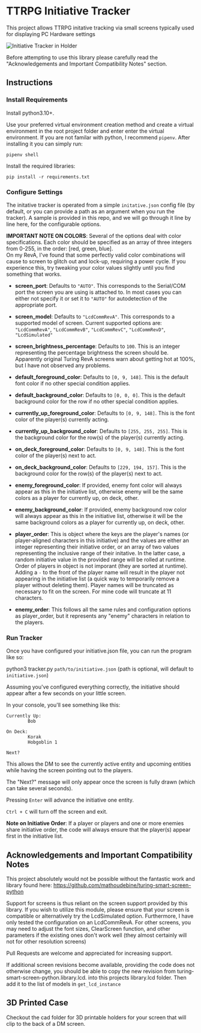 # TTRPG Initiative Tracker

This project allows TTRPG initative tracking via small screens typically used for displaying PC Hardware settings

![Initiative Tracker in Holder](screenshot/InitiativeTracker.png "Initiative Tracker in Holder")

Before attempting to use this library please carefully read the "Acknowledgements and Important Compatibility Notes" section.


## Instructions

### Install Requirements

Install python3.10+.

Use your preferred virtual environment creation method and create a virtual environment in the root project folder and enter enter the virtual environment.  If you are not familar with python, I recommend `pipenv`.  After installing it you can simply run:

`pipenv shell` 

Install the required libraries:

`pip install -r requirements.txt`


### Configure Settings

The initative tracker is operated from a simple `initative.json` config file (by default, or you can provide a path as an argument when you run the tracker).  A sample is provided in this repo, and
we will go through it line by line here, for the configurable options.

**IMPORTANT NOTE ON COLORS**:
Several of the options deal with color specifications.  Each color should be specified as an array of three integers from 0-255, in the order: [red, green, blue].  
On my RevA, I've found that some perfectly valid color combinations will cause to screen to glitch out and lock-up, requiring a power cycle.  If you experience this, try 
tweaking your color values slightly until you find something that works.

* **screen_port**: Defaults to `"AUTO"`.  This corresponds to the Serial/COM port the screen you are using is attached to.  In most cases you can
either not specify it or set it to `"AUTO"` for autodetection of the appropriate port.

* **screen_model**: Defaults to `"LcdCommRevA"`. This corresponds to a supported model of screen.  Current supported options are: `"LcdCommRevA"`, `"LcdCommRevB"`, `"LcdCommRevC"`, `"LcdCommRevD"`, `"LcdSimulated"`

* **screen_brightness_percentage**: Defaults to `100`.  This is an integer representing the percentage brightness the screen should be.  Apparently original Turing RevA screens warn about getting hot at 100%, but I have not observed any problems.

* **default_foreground_color**: Defaults to `[0, 9, 148]`.  This is the default font color if no other special condition applies.

* **default_background_color**: Defaults to `[0, 0, 0]`.  This is the default background color for the row if no other special condition applies.

* **currently_up_foreground_color**: Defaults to `[0, 9, 148]`.  This is the font color of the player(s) currently acting.

* **currently_up_background_color**: Defaults to `[255, 255, 255]`.  This is the background color for the row(s) of the player(s) currently acting.

* **on_deck_foreground_color**: Defaults to `[0, 9, 148]`.  This is the font color of the player(s) next to act.

* **on_deck_background_color**: Defaults to `[229, 194, 157]`.  This is the background color for the row(s) of the player(s) next to act.

* **enemy_foreground_color**: If provided, enemy font color will always appear as this in the initiative list, otherwise enemy will be the same colors as a player for currently up, on deck, other.

* **enemy_background_color**: If provided, enemy background row color will always appear as this in the initiative list, otherwise it will be the same background colors as a player for currently up, on deck, other.

* **player_order**: This is object where the keys are the player's names (or player-aligned characters in this initiative) and the values are either an integer representing their initiative order, or an array of two values 
representing the inclusive range of their initative.  In the latter case, a random initiative value in the provided range will be rolled at runtime.  Order of players in object is not imporant (they are sorted at runtime).  
Adding a `-` to the front of the player name will result in the player not appearing in the initiative list (a quick way to temporarily remove a player without deleting them).  Player names will be truncated as necessary to 
fit on the screen.  For mine code will truncate at 11 characters.

* **enemy_order**: This follows all the same rules and configuration options as player_order, but it represents any "enemy" characters in relation to the players.

### Run Tracker

Once you have configured your initiative.json file, you can run the program like so:

python3 tracker.py `path/to/initiative.json`  (path is optional, will default to `initiative.json`)

Assuming you've configured everything correctly, the initiative should appear after a few seconds on your little screen.

In your console, you'll see something like this:

```
Currently Up:
        Bob

On Deck:
        Korak
        Hobgoblin 1

Next?
```

This allows the DM to see the currently active entity and upcoming entities while having the screen pointing out to the players.

The "Next?" message will only appear once the screen is fully drawn (which can take several seconds).

Pressing `Enter` will advance the initiative one entity.

`Ctrl + C` will turn off the screen and exit.

**Note on Initiative Order**: If a player or players and one or more enemies share initiative order, the code will always ensure that the player(s) appear first in the initiative list.


## Acknowledgements and Important Compatibility Notes

This project absolutely would not be possible without the fantastic work and library found here:
https://github.com/mathoudebine/turing-smart-screen-python

Support for screens is thus reliant on the screen support provided by this library.  If you wish to utilize this module, please ensure
that your screen is compatible or alternatively try the LcdSimulated option.  Furthermore, I have only tested the configuration on an 
LcdCommRevA.  For other screens, you may need to adjust the font sizes, ClearScreen function, and other parameters if the existing ones 
don't work well (they almost certainly will not for other resolution screens)

Pull Requests are welcome and appreciated for increasing support.

If additional screen revisions become available, providing the code does not otherwise change, you should be able to copy the new revision
from turing-smart-screen-python.library.lcd.<revision> into this projects library.lcd folder.  Then add it to the list of models in
`get_lcd_instance`

## 3D Printed Case

Checkout the cad folder for 3D printable holders for your screen that will clip to the back of a DM screen.
